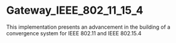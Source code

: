 # Gateway_IEEE_802_11_15_4
This implementation presents an advancement in the building of a convergence system for IEEE 802.11 and IEEE 802.15.4
